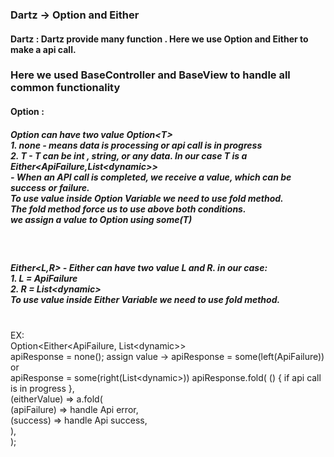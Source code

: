 <html>
    <body>
            <h3>Dartz -> Option and Either </h3>
            <h4>
                Dartz : Dartz provide many function . Here we use Option and Either to make a api call. 
            </h4>
            <h3>Here we used BaseController and BaseView to handle all common functionality </h3>
            <h4>
                Option : 
            </h4>
            <h5> 
                Option can have two value Option&lt;T&gt;<br>
                1. none - means data is processing or api call is in progress<br>
                2. T - T can be int , string, or any data. In our case T is a Either&lt;ApiFailure,List&lt;dynamic&gt;&gt;<br>
                     - When an API call is completed, we receive a value, which can be success or failure.
                <br>
                To use value inside Option Variable we need to use fold method. <br>
                The fold method force us to use above both conditions.<br>
                we assign a value to Option using some(T)
            </h5>
            <br>
            <h5> 
                Either&lt;L,R&gt; - Either can have two value L and R. in our case: <br>
                1. L = ApiFailure<br>
                2. R = List&lt;dynamic&gt;
                <br>
                To use value inside Either Variable we need to use fold method.<br>
            </h5><br>
            EX: <br>
                Option&lt;Either&lt;ApiFailure, List&lt;dynamic&gt;&gt;<br> apiResponse = none();
                assign value -> apiResponse = some(left(ApiFailure)) or <br>apiResponse = some(right(List&lt;dynamic&gt;))
                apiResponse.fold(
                    () {
                      if api call is in progress
                    },<br>
                    (eitherValue) => a.fold(<br>
                              (apiFailure) => handle Api error,<br>
                              (success) => handle Api success,<br>
                            ),<br>
                );
            <p>
           </p>
    </body>
</html>
